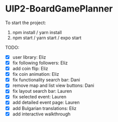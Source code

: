 # UIP2-BoardGamePlanner

To start the project:

1. npm install / yarn install
2. npm start / yarn start / expo start

TODO:

- [x] user library: Eliz
- [x] fix following followers: Eliz
- [x] add coin flip: Eliz
- [x] fix coin animation: Eliz
- [x] fix functionality search bar: Dani
- [x] remove map and list view buttons: Dani
- [x] fix layout search bar: Lauren
- [x] fix selected event: Lauren
- [x] add detailed event page: Lauren
- [x] add Bulgarian translations: Eliz
- [x] add interactive walkthrough
